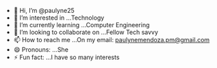 - 👋 Hi, I’m @paulyne25
- 👀 I’m interested in ...Technology
- 🌱 I’m currently learning ...Computer Engineering
- 💞️ I’m looking to collaborate on ...Fellow Tech savvy
- 📫 How to reach me ...On my email: paulynemendoza.pm@gmail.com
- 😄 Pronouns: ...She
- ⚡ Fun fact: ...I have so many interests

<!---
paulyne25/paulyne25 is a ✨ special ✨ repository because its `README.md` (this file) appears on your GitHub profile.
You can click the Preview link to take a look at your changes.
--->
